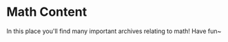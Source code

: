 <head>
  <title>Math Content</title>
</head>
 
# Math Content
In this place you'll find many important archives relating to math! Have fun~
